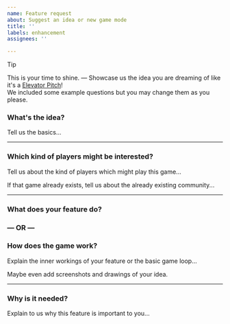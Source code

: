 ```yaml
---
name: Feature request
about: Suggest an idea or new game mode
title: ''
labels: enhancement
assignees: ''

---
```


> [!TIP]
> This is your time to shine. — 
> Showcase us the idea you are dreaming of like it's a [Elevator Pitch](https://en.wikipedia.org/wiki/Elevator_pitch)!<br>
> We included some example questions but you may change them as you please.

### What's the idea?

Tell us the basics...

---

### Which kind of players might be interested?

Tell us about the kind of players which might play this game...

If that game already exists, tell us about the already existing community...

---

### What does your feature do?

### — OR —

### How does the game work?

Explain the inner workings of your feature or the basic game loop...

Maybe even add screenshots and drawings of your idea.

---

### Why is it needed?

Explain to us why this feature is important to you...
